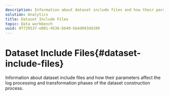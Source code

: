 ```yaml
---
description: Information about dataset include files and how their parameters affect the log processing and transformation phases of the dataset construction process.
solution: Analytics
title: Dataset Include Files
topic: Data workbench
uuid: 0f729537-e001-4536-bb40-bb4d043dd109
---
```


# Dataset Include Files{#dataset-include-files}

Information about dataset include files and how their parameters affect the log processing and transformation phases of the dataset construction process.

